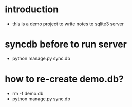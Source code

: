 # introduction
- this is a demo project to write notes to sqlite3 server

# syncdb before to run server
- python manage.py sync.db

# how to re-create demo.db?
- rm -f demo.db
- python manage.py sync.db
